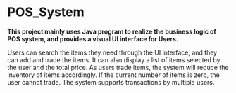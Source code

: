 # POS_System
**This project mainly uses Java program to realize the business logic of POS system, and provides a visual UI interface for Users.**

Users can search the items they need through the UI interface, and they can add and trade the items. It can also display a list of items selected by the user and the total price. As users trade items, the system will reduce the inventory of items accordingly. If the current number of items is zero, the user cannot trade. The system supports transactions by multiple users. 
